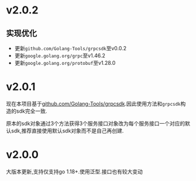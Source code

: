 # v2.0.2

## 实现优化

+ 更新`github.com/Golang-Tools/grpcsdk`至v0.0.2
+ 更新`google.golang.org/grpc`至v1.46.2
+ 更新`google.golang.org/protobuf`至v1.28.0

# v2.0.1

现在本项目基于[github.com/Golang-Tools/grpcsdk](https://github.com/Golang-Tools/grpcsdk).因此使用方法和`grpcsdk`构造的sdk完全一致.

原本的sdk对象通过3个方法获得3个服务接口对象改为每个服务接口一个对应的默认sdk,推荐直接使用默认sdk对象而不是自己再创建.

# v2.0.0

大版本更新,支持仅支持go 1.18+.使用泛型.接口也有较大变动
